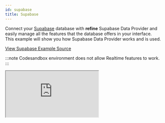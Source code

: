 ```yaml
---
id: supabase
title: Supabase
---
```


Connect your [Supabase](https://supabase.com/) database with **refine** Supabase Data Provider and easily manage all the features that the database offers in your interface. This example will show you how Supabase Data Provider works and is used.

[View Supabase Example Source](https://github.com/pankod/refine/tree/master/examples/dataProvider/supabase)

:::note
Codesandbox environment does not allow Realtime features to work.
:::

<iframe src="https://codesandbox.io/embed/refine-supabase-example-dzcvy?autoresize=1&fontsize=14&theme=dark&view=preview"
    style={{width: "100%", height:"80vh", border: "0px", borderRadius: "8px", overflow:"hidden"}}
    title="refine-supabase-example"
    allow="accelerometer; ambient-light-sensor; camera; encrypted-media; geolocation; gyroscope; hid; microphone; midi; payment; usb; vr; xr-spatial-tracking"
    sandbox="allow-forms allow-modals allow-popups allow-presentation allow-same-origin allow-scripts"
></iframe>

